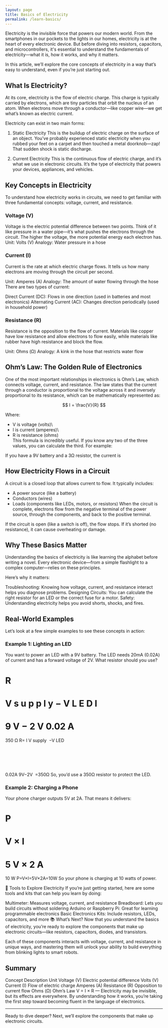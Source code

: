 ```yaml
---
layout: page
title: Basics of Electricity
permalink: /learn-basics/
---
```

<script type="text/javascript" async
  src="https://cdn.jsdelivr.net/npm/mathjax@3/es5/tex-mml-chtml.js">
</script>



  
Electricity is the invisible force that powers our modern world. From the smartphones in our pockets to the lights in our homes, electricity is at the heart of every electronic device. But before diving into resistors, capacitors, and microcontrollers, it's essential to understand the fundamentals of electricity—what it is, how it works, and why it matters.

In this article, we’ll explore the core concepts of electricity in a way that’s easy to understand, even if you’re just starting out.

## What Is Electricity?

At its core, electricity is the flow of electric charge. This charge is typically carried by electrons, which are tiny particles that orbit the nucleus of an atom. When electrons move through a conductor—like copper wire—we get what’s known as electric current.

Electricity can exist in two main forms:

1. Static Electricity
This is the buildup of electric charge on the surface of an object. You’ve probably experienced static electricity when you rubbed your feet on a carpet and then touched a metal doorknob—zap! That sudden shock is static discharge.

2. Current Electricity
This is the continuous flow of electric charge, and it’s what we use in electronic circuits. It’s the type of electricity that powers your devices, appliances, and vehicles.

## Key Concepts in Electricity
To understand how electricity works in circuits, we need to get familiar with three fundamental concepts: voltage, current, and resistance.

### Voltage (V)
Voltage is the electric potential difference between two points. Think of it like pressure in a water pipe—it’s what pushes the electrons through the circuit. The higher the voltage, the more potential energy each electron has.
Unit: Volts (V)
Analogy: Water pressure in a hose

### Current (I)
Current is the rate at which electric charge flows. It tells us how many electrons are moving through the circuit per second.

Unit: Amperes (A)
Analogy: The amount of water flowing through the hose
There are two types of current:

Direct Current (DC): Flows in one direction (used in batteries and most electronics)
Alternating Current (AC): Changes direction periodically (used in household power)

### Resistance (R)
Resistance is the opposition to the flow of current. Materials like copper have low resistance and allow electrons to flow easily, while materials like rubber have high resistance and block the flow.

Unit: Ohms (Ω)
Analogy: A kink in the hose that restricts water flow

## Ohm’s Law: The Golden Rule of Electronics

One of the most important relationships in electronics is Ohm’s Law, which connects voltage, current, and resistance. The law states that the current through a conductor is proportional to the voltage across it and inversely proportional to its resistance, which can be mathematically represented as:

$$
I = \frac{V}{R}
$$

Where:

- V is voltage (volts)\
- I is current (amperes)\
- R is resistance (ohms)\
This formula is incredibly useful. If you know any two of the three values, you can calculate the third. For example:

If you have a 9V battery and a 3Ω resistor, the current is



## How Electricity Flows in a Circuit
A circuit is a closed loop that allows current to flow. It typically includes:

- A power source (like a battery)
- Conductors (wires)
- Loads (components like LEDs, motors, or resistors)
When the circuit is complete, electrons flow from the negative terminal of the power source, through the components, and back to the positive terminal.

If the circuit is open (like a switch is off), the flow stops. If it’s shorted (no resistance), it can cause overheating or damage.


## Why These Basics Matter
Understanding the basics of electricity is like learning the alphabet before writing a novel. Every electronic device—from a simple flashlight to a complex computer—relies on these principles.

Here’s why it matters:

Troubleshooting: Knowing how voltage, current, and resistance interact helps you diagnose problems.
Designing Circuits: You can calculate the right resistor for an LED or the correct fuse for a motor.
Safety: Understanding electricity helps you avoid shorts, shocks, and fires.

## Real-World Examples
Let’s look at a few simple examples to see these concepts in action:

### Example 1: Lighting an LED
You want to power an LED with a 9V battery. The LED needs 20mA (0.02A) of current and has a forward voltage of 2V. What resistor should you use?

R
=
V
s
u
p
p
l
y
−
V
L
E
D
I
=
9
V
−
2
V
0.02
A
=
350
Ω
R= 
I
V 
supply
​
 −V 
LED
​
 
​
 = 
0.02A
9V−2V
​
 =350Ω
So, you’d use a 350Ω resistor to protect the LED.

### Example 2: Charging a Phone
Your phone charger outputs 5V at 2A. That means it delivers:

P
=
V
×
I
=
5
V
×
2
A
=
10
W
P=V×I=5V×2A=10W
So your phone is charging at 10 watts of power.

🧰 Tools to Explore Electricity
If you’re just getting started, here are some tools and kits that can help you learn by doing:

Multimeter: Measures voltage, current, and resistance
Breadboard: Lets you build circuits without soldering
Arduino or Raspberry Pi: Great for learning programmable electronics
Basic Electronics Kits: Include resistors, LEDs, capacitors, and more
📚 What’s Next?
Now that you understand the basics of electricity, you’re ready to explore the components that make up electronic circuits—like resistors, capacitors, diodes, and transistors.

Each of these components interacts with voltage, current, and resistance in unique ways, and mastering them will unlock your ability to build everything from blinking lights to smart robots.

## Summary
Concept	Description	Unit
Voltage (V)	Electric potential difference	Volts (V)
Current (I)	Flow of electric charge	Amperes (A)
Resistance (R)	Opposition to current flow	Ohms (Ω)
Ohm’s Law	V = I × R	—
Electricity may be invisible, but its effects are everywhere. By understanding how it works, you’re taking the first step toward becoming fluent in the language of electronics.

---

Ready to dive deeper? Next, we’ll explore the components that make up electronic circuits.
